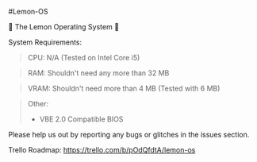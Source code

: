 #Lemon-OS

:lemon: The Lemon Operating System :lemon:

System Requirements:

  >CPU: N/A (Tested on Intel Core i5)

 >RAM: Shouldn't need any more than 32 MB

 > VRAM: Shouldn't need more than 4 MB (Tested with 6 MB)

 > Other:
 > * VBE 2.0 Compatible BIOS

Please help us out by reporting any bugs or glitches in the issues section.

Trello Roadmap:
https://trello.com/b/pOdQfdtA/lemon-os
